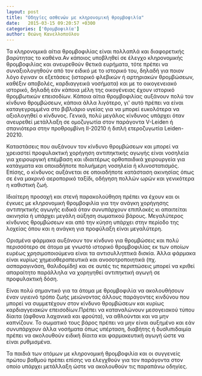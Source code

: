 ```yaml
---
layout: post
title: "Οδηγίες ασθενών με κληρονομική θρομβοφιλία"
date:   2015-03-15 09:20:57 +0300
categories: ['Θρομβοφιλία']
author: Θεώνη Κανελλοπούλου
---
```


Τα κληρονομικά αίτια θρομβοφιλίας είναι πολλαπλά και διαφορετικής βαρύτητας το καθένα.Αν κάποιος υποβληθεί σε έλεγχο κληρονομικής θρομβοφιλίας και ανευρεθούν θετικά ευρήματα, τότε πρέπει να συναξιολογηθούν από τον ειδικό με το ιστορικό του, δηλαδή για ποιον λόγο έγιναν οι εξετάσεις (ιστορικό φλεβικών ή αρτηριακών θρομβώσεων, καθέξιν αποβολές, καρδιαγγεικά νοσήματα) και με το οικογενειακό ιστορικό, δηλαδή εάν κάποια μέλη της οικογένειας έχουν ιστορικό θρομβωτικών επεισοδίων. Κάποια αίτια θρομβοφιλίας αυξάνουν πολύ τον κίνδυνο θρομβώσεων, κάποια άλλα λιγότερο, γι' αυτό πρέπει να είναι καταγεγραμμένα στο βιβλιάριο υγείας για να μπορεί ευκολότερα να αξιολογηθεί ο κίνδυνος. Γενικά, πολύ μεγάλος κίνδυνος υπάρχει όταν ανευρεθεί μετάλλαξη σε ομοζυγωτία στον παράγοντα V-Leiden ή σπανιότερα στην προθρομβίνη II-20210 ή διπλή ετεροζυγωτία Leiden-20210.
<!--break-->

Καταστάσεις που αυξάνουν τον κίνδυνο θρομβώσεων και μπορεί να χρειαστεί προφυλακτική χορήγηση αντιπηκτικής αγωγής είναι νοσηλεία για χειρουργική επέμβαση και ιδιαιτέρως ορθοπαιδικά χειρουργεία για κατάγματα και οποιαδήποτε πολυήμερη νοσηλεία ή κλινοστατισμός. Επίσης, ο κίνδυνος αυξάνεται σε οποιαδήποτε κατάσταση ακινησίας όπως σε ένα μακρινό αεροπορικό ταξίδι, οδήγηση πολλών ωρών και γενικότερα η καθιστική ζωή.

Ιδιαίτερη προσοχή και στενή παρακολούθηση πρέπει να έχουν και οι έγκυες με κληρονομική θρομβοφιλία για την ανάγκη χορήγησης αντιπηκτικής αγωγής ειδικά όταν συνυπάρχουν επιπλοκές κι απαιτείται ακινησία ή υπάρχει μεγάλη αύξηση σωματικού βάρους. Μεγαλύτερος κίνδυνος θρομβώσεων και από την κύηση υπάρχει στην περίοδο της λοχείας όπου και η ανάγκη για προφύλαξη είναι μεγαλύτερη.

Ορισμένα φάρμακα αυξάνουν τον κίνδυνο για θρομβώσεις και πολύ περισσότερο σε άτομα με γνωστό ιστορικό θρομβοφιλίας εκ των οποίων ευρέως χρησιμοποιούμενα είναι τα αντισυλληπτικά δισκία. Άλλα φάρμακα είναι κυρίως χημειοθεραπευτικά και ανοσοτροποιητικά (πχ. ασπαραγινάση, θαλιδομίδη) και σε αυτές τις περιπτώσεις μπορεί να κριθεί απαραίτητο παράλληλα να χορηγηθεί αντιπηκτική αγωγή σε προφυλακτική δόση.

Είναι πολύ σημαντικό για τα άτομα με θρομβοφιλία να ακολουθήσουν έναν υγιεινό τρόπο ζωής μειώνοντας άλλους παράγοντες κινδύνου που μπορεί να συμμετέχουν στον κίνδυνο θρομβώσεων και κυρίως καρδιαγγειακών επεισοδίων.Πρέπει να καταναλώνουν μεσογειακού τύπου δίαιτα (άφθονα λαχανικά και φρούτα), να αθλούνται και να μην καπνίζουν. Το σωματικό τους βάρος πρέπει να μην είναι αυξημένο και εάν συνυπάρχουν άλλα νοσήματα όπως υπέρταση, διαβήτης ή δυσλιπιδαιμία πρέπει να ακολουθούν ειδική δίαιτα και φαρμακευτική αγωγή ώστε να είναι ρυθμισμένα.

Τα παιδιά των ατόμων με κληρονομική θρομβοφιλία και οι συγγενείς πρώτου βαθμού πρέπει επίσης να ελεγχθούν για τον παράγοντα στον οποίο υπάρχει μετάλλαξη ώστε να ακολουθούν τις παραπάνω οδηγίες.

